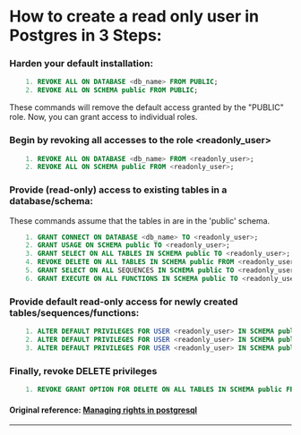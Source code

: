 
# How to create a read only user in Postgres in 3 Steps:

### Harden your default installation:

```sql
    1. REVOKE ALL ON DATABASE <db_name> FROM PUBLIC;
    2. REVOKE ALL ON SCHEMA public FROM PUBLIC; 
```

These commands will remove the default access granted by the "PUBLIC" role. Now, you can grant access to individual roles.

### Begin by revoking all accesses to the role <readonly_user>

```sql
    1. REVOKE ALL ON DATABASE <db_name> FROM <readonly_user>;
    2. REVOKE ALL ON SCHEMA public FROM <readonly_user>;
```

### Provide (read-only) access to existing tables in a database/schema:
    
These commands assume that the tables in are in the 'public' schema.

```sql
    1. GRANT CONNECT ON DATABASE <db_name> TO <readonly_user>;
    2. GRANT USAGE ON SCHEMA public TO <readonly_user>;
    3. GRANT SELECT ON ALL TABLES IN SCHEMA public TO <readonly_user>;
    4. REVOKE DELETE ON ALL TABLES IN SCHEMA public FROM <readonly_user>;
    5. GRANT SELECT ON ALL SEQUENCES IN SCHEMA public TO <readonly_user>;
    6. GRANT EXECUTE ON ALL FUNCTIONS IN SCHEMA public TO <readonly_user>;
```

### Provide default read-only access for newly created tables/sequences/functions:

```sql
    1. ALTER DEFAULT PRIVILEGES FOR USER <readonly_user> IN SCHEMA public GRANT SELECT ON TABLES TO <readonly_user>;
    2. ALTER DEFAULT PRIVILEGES FOR USER <readonly_user> IN SCHEMA public GRANT SELECT ON SEQUENCES TO <readonly_user>;
    3. ALTER DEFAULT PRIVILEGES FOR USER <readonly_user> IN SCHEMA public GRANT EXECUTE ON FUNCTIONS TO <readonly_user>;
```
### Finally, revoke DELETE privileges 

```sql
    1. REVOKE GRANT OPTION FOR DELETE ON ALL TABLES IN SCHEMA public FROM shoql_client CASCADE ;
```

#### Original reference: [Managing rights in postgresql][1]

----------


  [1]: http://wiki.postgresql.org/images/d/d1/Managing_rights_in_postgresql.pdf